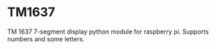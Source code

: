 # TM1637
TM 1637 7-segment display python module for raspberry pi. 
Supports numbers and some letters.
